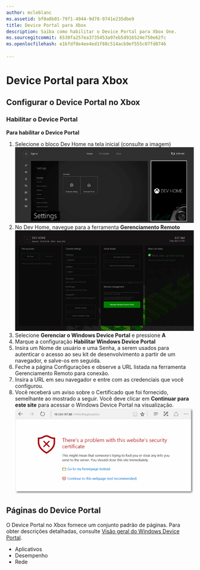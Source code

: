 ```yaml
---
author: mcleblanc
ms.assetid: bf0a8b01-79f1-4944-9d78-9741e235dbe9
title: Device Portal para Xbox
description: Saiba como habilitar o Device Portal para Xbox One.
ms.sourcegitcommit: 6530fa257ea3735453a97eb5d916524e750e62fc
ms.openlocfilehash: e1bfdf8e4ee4ed1f88c514acb9ef555c07fd0746

---
```

# Device Portal para Xbox


## Configurar o Device Portal no Xbox

### Habilitar o Device Portal

**Para habilitar o Device Portal**

1. Selecione o bloco Dev Home na tela inicial (consulte a imagem)  
![DevHome do Device Portal](images/device-portal/xbox-dev-home-tile.png)
2. No Dev Home, navegue para a ferramenta **Gerenciamento Remoto** ![Ferramenta Gerenciamento Remoto do Device Portal](images/device-portal/xbox-remote-management-tool.png)
3. Selecione **Gerenciar o Windows Device Portal** e pressione **A**
4. Marque a configuração **Habilitar Windows Device Portal**
5. Insira um Nome de usuário e uma Senha, a serem usados para autenticar o acesso ao seu kit de desenvolvimento a partir de um navegador, e salve-os em seguida.
6. Feche a página Configurações e observe a URL listada na ferramenta Gerenciamento Remoto para conexão.
7. Insira a URL em seu navegador e entre com as credenciais que você configurou.
8. Você receberá um aviso sobre o Certificado que foi fornecido, semelhante ao mostrado a seguir. Você deve clicar em **Continuar para este site** para acessar o Windows Device Portal na visualização.
![Erro de certificado do Device Portal](images/device-portal/xbox-certificate-error.png)

## Páginas do Device Portal

O Device Portal no Xbox fornece um conjunto padrão de páginas. Para obter descrições detalhadas, consulte [Visão geral do Windows Device Portal](device-portal.md).

- Aplicativos
- Desempenho
- Rede



<!--HONumber=Jun16_HO4-->


